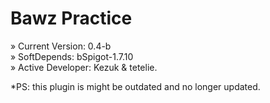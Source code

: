 # Bawz Practice

 » Current Version: 0.4-b\
 » SoftDepends: bSpigot-1.7.10\
 » Active Developer: Kezuk & tetelie.

*PS: this plugin is might be outdated and no longer updated.
